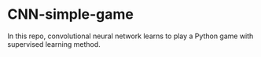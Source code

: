# CNN-simple-game
In this repo, convolutional neural network learns to play a Python game with supervised learning method.
